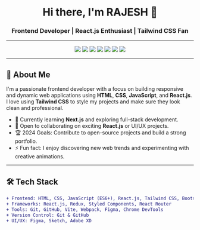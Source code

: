 <h1 align="center">Hi there, I'm RAJESH 👋</h1>
<h3 align="center">Frontend Developer | React.js Enthusiast | Tailwind CSS Fan</h3>

---

<p align="center">
  <img src="https://img.shields.io/badge/-HTML5-E34F26?style=for-the-badge&logo=html5&logoColor=white" />
  <img src="https://img.shields.io/badge/-CSS3-1572B6?style=for-the-badge&logo=css3&logoColor=white" />
  <img src="https://img.shields.io/badge/-JavaScript-F7DF1E?style=for-the-badge&logo=javascript&logoColor=black" />
  <img src="https://img.shields.io/badge/-React-61DAFB?style=for-the-badge&logo=react&logoColor=black" />
  <img src="https://img.shields.io/badge/-TailwindCSS-38B2AC?style=for-the-badge&logo=tailwind-css&logoColor=white" />
  <img src="https://img.shields.io/badge/-Git-F05032?style=for-the-badge&logo=git&logoColor=white" />
  <img src="https://img.shields.io/badge/-VS%20Code-007ACC?style=for-the-badge&logo=visual-studio-code&logoColor=white" />
</p>

---

## 🚀 About Me

I'm a passionate frontend developer with a focus on building responsive and dynamic web applications using **HTML**, **CSS**, **JavaScript**, and **React.js**. I love using **Tailwind CSS** to style my projects and make sure they look clean and professional.

- 🌱 Currently learning **Next.js** and exploring full-stack development.
- 👯 Open to collaborating on exciting **React.js** or UI/UX projects.
- 🏆 2024 Goals: Contribute to open-source projects and build a strong portfolio.
- ⚡ Fun fact: I enjoy discovering new web trends and experimenting with creative animations.

---

## 🛠️ Tech Stack

```diff
+ Frontend: HTML, CSS, JavaScript (ES6+), React.js, Tailwind CSS, Bootstrap
+ Frameworks: React.js, Redux, Styled Components, React Router
+ Tools: Git, GitHub, Vite, Webpack, Figma, Chrome DevTools
+ Version Control: Git & GitHub
+ UI/UX: Figma, Sketch, Adobe XD
